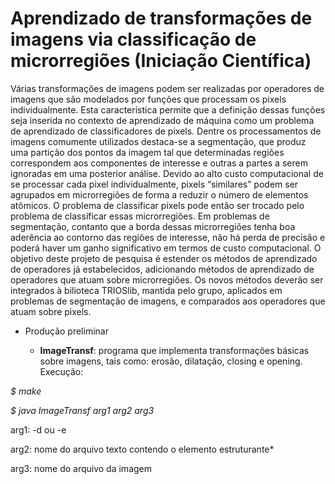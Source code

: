 # Aprendizado de transformações de imagens via classificação de microrregiões (Iniciação Científica)
Várias transformações de imagens podem ser realizadas por operadores de imagens que são modelados por funções que processam os pixels individualmente. Esta caracterı́stica permite que a definição dessas funções seja inserida no contexto de aprendizado de máquina como um problema de aprendizado de classificadores de pixels. Dentre os processamentos de imagens comumente utilizados destaca-se a segmentação, que produz uma partição dos pontos da imagem tal que determinadas regiões correspondem aos componentes de interesse e outras a partes a serem ignoradas em uma posterior análise. Devido ao alto custo computacional de se processar cada pixel individualmente, pixels “similares” podem ser agrupados em microrregiões de forma a reduzir o número de elementos atômicos. O problema de classificar pixels pode então ser trocado pelo problema de classificar essas microrregiões. Em problemas de segmentação, contanto que a borda dessas microrregiões tenha boa aderência ao contorno das regiões de interesse, não há perda de precisão e poderá haver um ganho significativo em termos de custo computacional. O objetivo deste projeto de pesquisa é estender os métodos de aprendizado de operadores já estabelecidos, adicionando métodos de aprendizado de operadores que atuam sobre microrregiões. Os novos métodos deverão ser integrados à bilioteca TRIOSlib, mantida pelo grupo, aplicados em problemas de segmentação de imagens, e comparados aos operadores que atuam sobre pixels. 

* Produção preliminar 

  * **ImageTransf**: programa que implementa transformações básicas sobre imagens, tais como: erosão, dilatação, closing e opening. Execução:
  
*$ make*

*$ java ImageTransf arg1 arg2 arg3*

arg1: -d ou -e

arg2: nome do arquivo texto contendo o elemento estruturante*

arg3: nome do arquivo da imagem
